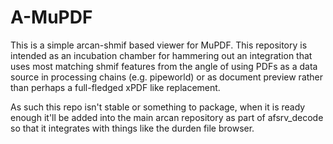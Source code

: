 A-MuPDF
=======
This is a simple arcan-shmif based viewer for MuPDF. This repository is
intended as an incubation chamber for hammering out an integration that uses
most matching shmif features from the angle of using PDFs as a data source in
processing chains (e.g. pipeworld) or as document preview rather than perhaps a
full-fledged xPDF like replacement.

As such this repo isn't stable or something to package, when it is ready
enough it'll be added into the main arcan repository as part of afsrv\_decode
so that it integrates with things like the durden file browser.
